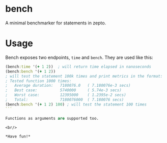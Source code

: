 # bench

A minimal benchmarker for statements in zepto.

# Usage

Bench exposes two endpoints, `time` and `bench`.
They are used like this:

````clojure
(bench:time '(+ 1 2))  ; will return time elapsed in nanoseconds
(bench:bench '(+ 1 2))
; will test the statement 100k times and print metrics in the format:
; Tested function 1000 times:
; 	Average duration:   7180076.0 	( 7.180076e-3 secs) 
; 	Best case:          5740000 	( 5.74e-3 secs) 
; 	Worst case:         12395000 	( 1.2395e-2 secs) 
; 	Total:              7180076000 	( 7.180076 secs)
(bench:bench '(+ 1 2) 100) ; will test the statement 100 times
```

Functions as arguments are supported too.

<br/>

*Have fun!*
